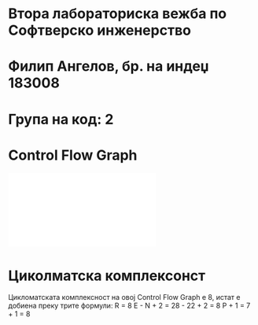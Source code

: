 # Втора лабораториска вежба по Софтверско инженерство

# Филип Ангелов, бр. на индеџ 183008

# Група на код: 2

# Control Flow Graph
![](CFG1.pdf)

# Циколматска комплексонст 
Цикломатската комплексност на овој Control Flow Graph е 8, истат е добиена 
преку трите формули:
R = 8
E - N + 2 = 28 - 22 + 2 = 8
P + 1 = 7 + 1 = 8


